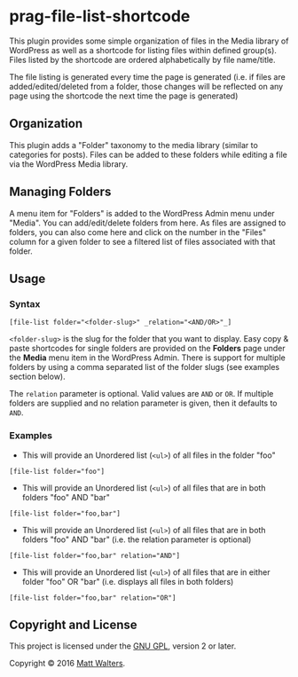 # prag-file-list-shortcode
This plugin provides some simple organization of files in the Media library of WordPress as well as a shortcode for listing files within defined group(s).  Files listed by the shortcode are ordered alphabetically by file name/title.

The file listing is generated every time the page is generated (i.e. if files are added/edited/deleted from a folder, those changes will be reflected on any page using the shortcode the next time the page is generated)

## Organization
This plugin adds a "Folder" taxonomy to the media library (similar to categories for posts).  Files can be added to these folders while editing a file via the WordPress Media library.

## Managing Folders
A menu item for "Folders" is added to the WordPress Admin menu under "Media".  You can add/edit/delete folders from here.  As files are assigned to folders, you can also come here and click on the number in the "Files" column for a given folder to see a filtered list of files associated with that folder.

## Usage

### Syntax
`[file-list folder="<folder-slug>" _relation="<AND/OR>"_]`

`<folder-slug>` is the slug for the folder that you want to display.  Easy copy & paste shortcodes for single folders are provided on the **Folders** page under the **Media** menu item in the WordPress Admin.  There is support for multiple folders by using a comma separated list of the folder slugs (see examples section below).

The `relation` parameter is optional.  Valid values are `AND` or `OR`.  If multiple folders are supplied and no relation parameter is given, then it defaults to `AND`.

### Examples
- This will provide an Unordered list (`<ul>`) of all files in the folder "foo"

`[file-list folder="foo"]`

- This will provide an Unordered list (`<ul>`) of all files that are in both folders "foo" AND "bar"

`[file-list folder="foo,bar"]`

- This will provide an Unordered list (`<ul>`) of all files that are in both folders "foo" AND "bar" (i.e. the relation parameter is optional)

`[file-list folder="foo,bar" relation="AND"]`

- This will provide an Unordered list (`<ul>`) of all files that are in either folder "foo" OR "bar" (i.e. displays all files in both folders)

`[file-list folder="foo,bar" relation="OR"]`

## Copyright and License

This project is licensed under the [GNU GPL](http://www.gnu.org/licenses/old-licenses/gpl-2.0.html), version 2 or later.

Copyright &copy; 2016 [Matt Walters](https://mattwalters.net).
